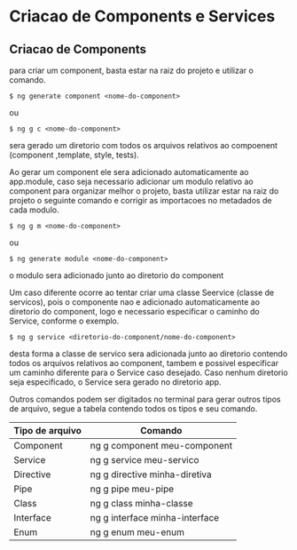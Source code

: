 # Criacao de Components e Services

## Criacao de Components

para criar um component, basta estar na raiz do projeto e utilizar o comando.
```batch
$ ng generate component <nome-do-component>
```
ou
```batch
$ ng g c <nome-do-component>
```
sera gerado um diretorio com todos os arquivos relativos ao compoenent (component ,template, style, tests).

Ao gerar um component ele sera adicionado automaticamente ao app.module, caso seja necessario adicionar um modulo relativo ao component para organizar melhor o projeto, basta utilizar estar na raiz do projeto o seguinte comando e corrigir as importacoes no metadados de cada modulo.

```batch
$ ng g m <nome-do-component>
```
ou
```batch
$ ng generate module <nome-do-component>
```
o modulo sera adicionado junto ao diretorio do component

Um caso diferente ocorre ao tentar criar uma classe Seervice (classe de servicos), pois o componente nao e adicionado automaticamente ao diretorio do component, logo e necessario especificar o caminho do Service, conforme o exemplo.

```batch
$ ng g service <diretorio-do-component/nome-do-component>
```
desta forma a classe de servico sera adicionada junto ao diretorio contendo todos os arquivos relativos ao component, tambem e possivel especificar um caminho diferente para o Service caso desejado. Caso nenhum diretorio seja especificado, o Service sera gerado no diretorio app.

Outros comandos podem ser digitados no terminal para gerar outros tipos de arquivo, segue a tabela contendo todos os tipos e seu comando.

Tipo de arquivo | Comando
----------------|---------
Component | ng g component meu-component
Service | ng g service meu-servico
Directive | ng g directive minha-diretiva
Pipe | ng g pipe meu-pipe
Class | ng g class minha-classe
Interface | ng g interface minha-interface
Enum | ng g enum meu-enum

